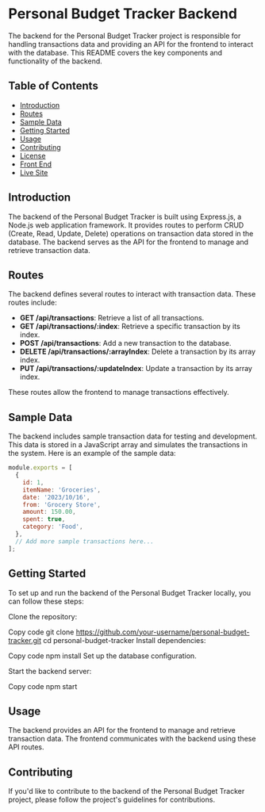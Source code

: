 # Personal Budget Tracker Backend

The backend for the Personal Budget Tracker project is responsible for handling transactions data and providing an API for the frontend to interact with the database. This README covers the key components and functionality of the backend.

## Table of Contents

- [Introduction](#introduction)
- [Routes](#routes)
- [Sample Data](#sample-data)
- [Getting Started](#getting-started)
- [Usage](#usage)
- [Contributing](#contributing)
- [License](#license)
- [Front End](https://github.com/Joseph-Carter/Budget-App-Frontend)
- [Live Site](https://carters-capital.netlify.app/)

## Introduction

The backend of the Personal Budget Tracker is built using Express.js, a Node.js web application framework. It provides routes to perform CRUD (Create, Read, Update, Delete) operations on transaction data stored in the database. The backend serves as the API for the frontend to manage and retrieve transaction data.

## Routes

The backend defines several routes to interact with transaction data. These routes include:

- **GET /api/transactions**: Retrieve a list of all transactions.
- **GET /api/transactions/:index**: Retrieve a specific transaction by its index.
- **POST /api/transactions**: Add a new transaction to the database.
- **DELETE /api/transactions/:arrayIndex**: Delete a transaction by its array index.
- **PUT /api/transactions/:updateIndex**: Update a transaction by its array index.

These routes allow the frontend to manage transactions effectively.

## Sample Data

The backend includes sample transaction data for testing and development. This data is stored in a JavaScript array and simulates the transactions in the system. Here is an example of the sample data:

```javascript
module.exports = [
  {
    id: 1,
    itemName: 'Groceries',
    date: '2023/10/16',
    from: 'Grocery Store',
    amount: 150.00,
    spent: true,
    category: 'Food',
  },
  // Add more sample transactions here...
];
```
## Getting Started
To set up and run the backend of the Personal Budget Tracker locally, you can follow these steps:

Clone the repository:

Copy code
git clone https://github.com/your-username/personal-budget-tracker.git
cd personal-budget-tracker
Install dependencies:

Copy code
npm install
Set up the database configuration.

Start the backend server:

Copy code
npm start

## Usage
The backend provides an API for the frontend to manage and retrieve transaction data. The frontend communicates with the backend using these API routes.

## Contributing
If you'd like to contribute to the backend of the Personal Budget Tracker project, please follow the project's guidelines for contributions.
